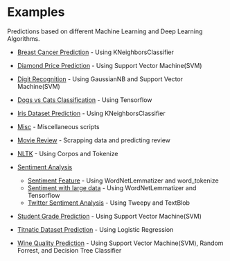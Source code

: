 # Examples

Predictions based on different Machine Learning and Deep Learning Algorithms.

* [Breast Cancer Prediction](https://github.com/chinmaybhardwaj/Python/tree/master/Examples/Breast%20Cancer%20Prediction) - Using KNeighborsClassifier

* [Diamond Price Prediction](https://github.com/chinmaybhardwaj/Python/tree/master/Examples/Diamond%20Price%20Prediction) - Using Support Vector Machine(SVM)

* [Digit Recognition](https://github.com/chinmaybhardwaj/Python/tree/master/Examples/Digit%20Recognition) - Using GaussianNB and Support Vector Machine(SVM)

* [Dogs vs Cats Classification](https://github.com/chinmaybhardwaj/Python/tree/master/Examples/Dogs%20vs%20Cats%20Prediction) - Using Tensorflow

* [Iris Dataset Prediction](https://github.com/chinmaybhardwaj/Python/tree/master/Examples/Iris%20Dataset%20Prediction) - Using KNeighborsClassifier

* [Misc](https://github.com/chinmaybhardwaj/Python/tree/master/Examples/Misc) - Miscellaneous scripts

* [Movie Review](https://github.com/chinmaybhardwaj/Python/tree/master/Examples/Movie%20Review/year_parsing) - Scrapping data and predicting review

* [NLTK](https://github.com/chinmaybhardwaj/Python/tree/master/Examples/NLTK) - Using Corpos and Tokenize

* [Sentiment Analysis](https://github.com/chinmaybhardwaj/Python/tree/master/Examples/Sentiment%20Analysis)
  * [Sentiment Feature](https://github.com/chinmaybhardwaj/Python/tree/master/Examples/Sentiment%20Analysis/Sentiment%20Feature) - Using WordNetLemmatizer and word_tokenize
  * [Sentiment with large data](https://github.com/chinmaybhardwaj/Python/tree/master/Examples/Sentiment%20Analysis/Sentiment%20with%20large%20data) - Using WordNetLemmatizer and Tensorflow
  * [Twitter Sentiment Analysis](https://github.com/chinmaybhardwaj/Python/tree/master/Examples/Sentiment%20Analysis/Twitter%20Sentiment%20Analysis) - Using Tweepy and TextBlob

* [Student Grade Prediction](https://github.com/chinmaybhardwaj/Python/tree/master/Examples/Student%20Grade%20Prediction) - Using Support Vector Machine(SVM)

* [Titnatic Dataset Prediction](https://github.com/chinmaybhardwaj/Python/tree/master/Examples/Titanic%20Dataset%20Prediction) - Using Logistic Regression

* [Wine Quality Prediction](https://github.com/chinmaybhardwaj/Python/tree/master/Examples/Wine%20Quality%20Prediction) - Using Support Vector Machine(SVM), Random Forrest, and Decision Tree Classifier
